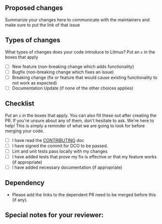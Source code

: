 <!--  Thanks for sending a pull request!  -->

## Proposed changes

Summarize your changes here to communicate with the maintainers and make sure to put the link of that issue

## Types of changes

What types of changes does your code introduce to Litmus? Put an `x` in the boxes that apply
- [ ] New feature (non-breaking change which adds functionality)
- [ ] Bugfix (non-breaking change which fixes an issue)
- [ ] Breaking change (fix or feature that would cause existing functionality to not work as expected)
- [ ] Documentation Update (if none of the other choices applies)

## Checklist

Put an `x` in the boxes that apply. You can also fill these out after creating the PR. If you're unsure about any of them, don't hesitate to ask. We're here to help! This is simply a reminder of what we are going to look for before merging your code.
- [ ] I have read the [CONTRIBUTING](https://github.com/litmuschaos/litmus/blob/master/CONTRIBUTING.md) doc
- [ ] I have signed the commit for DCO to be passed.
- [ ] Lint and unit tests pass locally with my changes
- [ ] I have added tests that prove my fix is effective or that my feature works (if appropriate)
- [ ] I have added necessary documentation (if appropriate)

## Dependency
- Please add the links to the dependent PR need to be merged before this (if any).

## Special notes for your reviewer:
